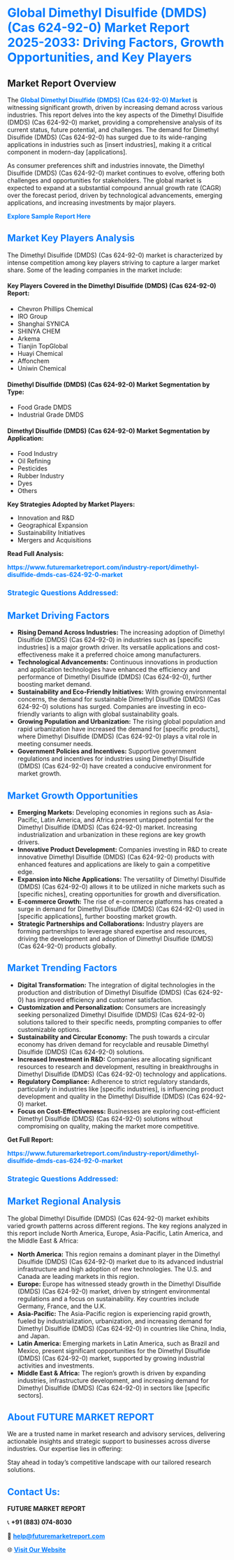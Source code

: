 <h1 style="color: #007BFF;">Global Dimethyl Disulfide (DMDS) (Cas 624-92-0) Market Report 2025-2033: Driving Factors, Growth Opportunities, and Key Players</h1>

<section id="overview">
<h2>Market Report Overview</h2>
<p>The <a href="https://www.futuremarketreport.com/industry-report/dimethyl-disulfide-dmds-cas-624-92-0-market" style="color: #007BFF; text-decoration: none;"><strong>Global Dimethyl Disulfide (DMDS) (Cas 624-92-0) Market</strong></a> is witnessing significant growth, driven by increasing demand across various industries. This report delves into the key aspects of the Dimethyl Disulfide (DMDS) (Cas 624-92-0) market, providing a comprehensive analysis of its current status, future potential, and challenges. The demand for Dimethyl Disulfide (DMDS) (Cas 624-92-0) has surged due to its wide-ranging applications in industries such as [insert industries], making it a critical component in modern-day [applications].</p>
<p>As consumer preferences shift and industries innovate, the Dimethyl Disulfide (DMDS) (Cas 624-92-0) market continues to evolve, offering both challenges and opportunities for stakeholders. The global market is expected to expand at a substantial compound annual growth rate (CAGR) over the forecast period, driven by technological advancements, emerging applications, and increasing investments by major players.</p>
</section>

<section id="overview">
<p><a href="https://www.futuremarketreport.com/request-sample/reportId=83835" style="color: #007BFF; text-decoration: none;"><strong>Explore Sample Report Here</strong></a></p>
</section>

<section id="key-players">
<h2 style="color: #007BFF;">Market Key Players Analysis</h2>
<p>The Dimethyl Disulfide (DMDS) (Cas 624-92-0) market is characterized by intense competition among key players striving to capture a larger market share. Some of the leading companies in the market include:</p>
<h4>Key Players Covered in the Dimethyl Disulfide (DMDS) (Cas 624-92-0) Report:</h4>
<ul><li>Chevron Phillips Chemical</li><li>IRO Group</li><li>Shanghai SYNICA</li><li>SHINYA CHEM</li><li>Arkema</li><li>Tianjin TopGlobal</li><li>Huayi Chemical</li><li>Affonchem</li><li>Uniwin Chemical</li></ul>
<h4>Dimethyl Disulfide (DMDS) (Cas 624-92-0) Market Segmentation by Type:</h4>
<ul><li>Food Grade DMDS</li><li>Industrial Grade DMDS</li></ul>

<h4>Dimethyl Disulfide (DMDS) (Cas 624-92-0) Market Segmentation by Application:</h4>
<ul><li>Food Industry</li><li>Oil Refining</li><li>Pesticides</li><li>Rubber Industry</li><li>Dyes</li><li>Others</li></ul>
<p><strong>Key Strategies Adopted by Market Players:</strong></p>
<ul>
<li>Innovation and R&D</li>
<li>Geographical Expansion</li>
<li>Sustainability Initiatives</li>
<li>Mergers and Acquisitions</li>
</ul>
</section>

<section>
<p><strong>Read Full Analysis: </strong></p><a href="https://www.futuremarketreport.com/industry-report/dimethyl-disulfide-dmds-cas-624-92-0-market" style="color: #007BFF; text-decoration: none;"><strong>https://www.futuremarketreport.com/industry-report/dimethyl-disulfide-dmds-cas-624-92-0-market</strong></a>
<h3 style="color: #007BFF;">Strategic Questions Addressed:</h3>
</section>

<section id="driving-factors">
<h2 style="color: #007BFF;">Market Driving Factors</h2>
<ul>
<li><strong>Rising Demand Across Industries:</strong> The increasing adoption of Dimethyl Disulfide (DMDS) (Cas 624-92-0) in industries such as [specific industries] is a major growth driver. Its versatile applications and cost-effectiveness make it a preferred choice among manufacturers.</li>
<li><strong>Technological Advancements:</strong> Continuous innovations in production and application technologies have enhanced the efficiency and performance of Dimethyl Disulfide (DMDS) (Cas 624-92-0), further boosting market demand.</li>
<li><strong>Sustainability and Eco-Friendly Initiatives:</strong> With growing environmental concerns, the demand for sustainable Dimethyl Disulfide (DMDS) (Cas 624-92-0) solutions has surged. Companies are investing in eco-friendly variants to align with global sustainability goals.</li>
<li><strong>Growing Population and Urbanization:</strong> The rising global population and rapid urbanization have increased the demand for [specific products], where Dimethyl Disulfide (DMDS) (Cas 624-92-0) plays a vital role in meeting consumer needs.</li>
<li><strong>Government Policies and Incentives:</strong> Supportive government regulations and incentives for industries using Dimethyl Disulfide (DMDS) (Cas 624-92-0) have created a conducive environment for market growth.</li>
</ul>
</section>

<section id="growth-opportunities">
<h2 style="color: #007BFF;">Market Growth Opportunities</h2>
<ul>
<li><strong>Emerging Markets:</strong> Developing economies in regions such as Asia-Pacific, Latin America, and Africa present untapped potential for the Dimethyl Disulfide (DMDS) (Cas 624-92-0) market. Increasing industrialization and urbanization in these regions are key growth drivers.</li>
<li><strong>Innovative Product Development:</strong> Companies investing in R&D to create innovative Dimethyl Disulfide (DMDS) (Cas 624-92-0) products with enhanced features and applications are likely to gain a competitive edge.</li>
<li><strong>Expansion into Niche Applications:</strong> The versatility of Dimethyl Disulfide (DMDS) (Cas 624-92-0) allows it to be utilized in niche markets such as [specific niches], creating opportunities for growth and diversification.</li>
<li><strong>E-commerce Growth:</strong> The rise of e-commerce platforms has created a surge in demand for Dimethyl Disulfide (DMDS) (Cas 624-92-0) used in [specific applications], further boosting market growth.</li>
<li><strong>Strategic Partnerships and Collaborations:</strong> Industry players are forming partnerships to leverage shared expertise and resources, driving the development and adoption of Dimethyl Disulfide (DMDS) (Cas 624-92-0) products globally.</li>
</ul>
</section>

<section id="trending-factors">
<h2 style="color: #007BFF;">Market Trending Factors</h2>
<ul>
<li><strong>Digital Transformation:</strong> The integration of digital technologies in the production and distribution of Dimethyl Disulfide (DMDS) (Cas 624-92-0) has improved efficiency and customer satisfaction.</li>
<li><strong>Customization and Personalization:</strong> Consumers are increasingly seeking personalized Dimethyl Disulfide (DMDS) (Cas 624-92-0) solutions tailored to their specific needs, prompting companies to offer customizable options.</li>
<li><strong>Sustainability and Circular Economy:</strong> The push towards a circular economy has driven demand for recyclable and reusable Dimethyl Disulfide (DMDS) (Cas 624-92-0) solutions.</li>
<li><strong>Increased Investment in R&D:</strong> Companies are allocating significant resources to research and development, resulting in breakthroughs in Dimethyl Disulfide (DMDS) (Cas 624-92-0) technology and applications.</li>
<li><strong>Regulatory Compliance:</strong> Adherence to strict regulatory standards, particularly in industries like [specific industries], is influencing product development and quality in the Dimethyl Disulfide (DMDS) (Cas 624-92-0) market.</li>
<li><strong>Focus on Cost-Effectiveness:</strong> Businesses are exploring cost-efficient Dimethyl Disulfide (DMDS) (Cas 624-92-0) solutions without compromising on quality, making the market more competitive.</li>
</ul>
</section>

<section>
<p><strong>Get Full Report: </strong></p><a href="https://www.futuremarketreport.com/industry-report/dimethyl-disulfide-dmds-cas-624-92-0-market" style="color: #007BFF; text-decoration: none;"><strong>https://www.futuremarketreport.com/industry-report/dimethyl-disulfide-dmds-cas-624-92-0-market</strong></a>
<h3 style="color: #007BFF;">Strategic Questions Addressed:</h3>
</section>


<section id="regional-analysis">
<h2 style="color: #007BFF;">Market Regional Analysis</h2>
<p>The global Dimethyl Disulfide (DMDS) (Cas 624-92-0) market exhibits varied growth patterns across different regions. The key regions analyzed in this report include North America, Europe, Asia-Pacific, Latin America, and the Middle East & Africa:</p>
<ul>
<li><strong>North America:</strong> This region remains a dominant player in the Dimethyl Disulfide (DMDS) (Cas 624-92-0) market due to its advanced industrial infrastructure and high adoption of new technologies. The U.S. and Canada are leading markets in this region.</li>
<li><strong>Europe:</strong> Europe has witnessed steady growth in the Dimethyl Disulfide (DMDS) (Cas 624-92-0) market, driven by stringent environmental regulations and a focus on sustainability. Key countries include Germany, France, and the U.K.</li>
<li><strong>Asia-Pacific:</strong> The Asia-Pacific region is experiencing rapid growth, fueled by industrialization, urbanization, and increasing demand for Dimethyl Disulfide (DMDS) (Cas 624-92-0) in countries like China, India, and Japan.</li>
<li><strong>Latin America:</strong> Emerging markets in Latin America, such as Brazil and Mexico, present significant opportunities for the Dimethyl Disulfide (DMDS) (Cas 624-92-0) market, supported by growing industrial activities and investments.</li>
<li><strong>Middle East & Africa:</strong> The region’s growth is driven by expanding industries, infrastructure development, and increasing demand for Dimethyl Disulfide (DMDS) (Cas 624-92-0) in sectors like [specific sectors].</li>
</ul>
</section>

<footer>
<h2 style="color: #007BFF;">About FUTURE MARKET REPORT</h2>
<p>We are a trusted name in market research and advisory services, delivering actionable insights and strategic support to businesses across diverse industries. Our expertise lies in offering:</p>

<p>Stay ahead in today’s competitive landscape with our tailored research solutions.</p>

<h2 style="color: #007BFF;">Contact Us:</h2>
<p><strong>FUTURE MARKET REPORT</strong></p>
<p>📞 <strong>+91 (883) 074-8030</strong></p>
<p>📧 <strong><a href="mailto:help@futuremarketreport.com" style="color: #007BFF;">help@futuremarketreport.com</a></strong></p>
<p>🌐 <strong><a href="https://www.futuremarketreport.com/" style="color: #007BFF;">Visit Our Website</a></strong></p>
</footer>